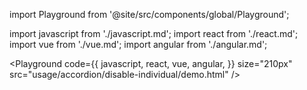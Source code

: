 import Playground from '@site/src/components/global/Playground';

import javascript from './javascript.md';
import react from './react.md';
import vue from './vue.md';
import angular from './angular.md';

<Playground
  code={{
  javascript,
    react,
    vue,
    angular,
  }}
  size="210px"
  src="usage/accordion/disable-individual/demo.html"
/>
